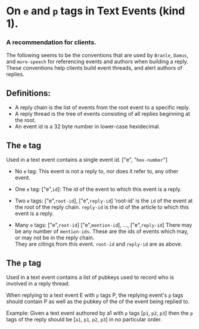 # On `e` and `p` tags in Text Events (kind 1).
### A recommendation for clients.

The following seems to be the conventions that are used by `Branle`, `Damus`, and `more-speech` for referencing
events and authors when building a reply.  These conventions help clients build event threads, and alert authors of
replies.

## Definitions:  
 * A reply chain is the list of events from the root event to a specific reply.  
 * A reply thread is the tree of events consisting of all replies beginning at the root.
 * An event id is a 32 byte number in lower-case hexidecimal.

## The `e` tag
Used in a text event contains a single event id.  ["e", "`hex-number`"]  

 * No `e` tag: 
This event is not a reply to, nor does it refer to, any other event.

 * One `e` tag:  ["e",`id`]: 
The id of the event to which this event is a reply.

 * Two `e` tags:  ["e",`root-id`], ["e",`reply-id`]
'root-id' is the `id` of the event at the root of the reply chain.  `reply-id` is the id of the article to which this event is a reply.  

 * Many `e` tags: ["e",`root-id`]  ["e",`mention-id`], ..., ["e",`reply-id`]
There may be any number of `mention-ids`.  These are the ids of events which may, or may not be in the reply chain.  
They are citings from this event.  `root-id` and `reply-id` are as above.

## The `p` tag
Used in a text event contains a list of pubkeys used to record who is involved in a reply thread.

When replying to a text event E with `p` tags P, the replying event's `p` tags should contain P as well as the pubkey of the of the event being replied to.  

Example:  Given a text event authored by a1 with `p` tags [`p1`, `p2`, `p3`] then the `p` tags of the reply should be [`a1`, `p1`, `p2`, `p3`] 
in no particular order.
